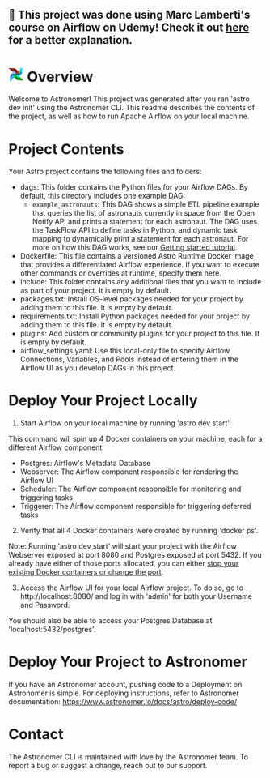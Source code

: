 ## 🚀 This project was done using Marc Lamberti's course on Airflow on Udemy! Check it out [here](https://www.udemy.com/course/the-ultimate-hands-on-course-to-master-apache-airflow/?srsltid=AfmBOor35w2wMByO0RtUBFM02tTwa279AbvrChnyRj-SdMXLcqc-hCA8&couponCode=LETSLEARNNOW) for a better explanation.

<img src="image.png" alt="Description" width="30"> Overview 
========

Welcome to Astronomer! This project was generated after you ran 'astro dev init' using the Astronomer CLI. This readme describes the contents of the project, as well as how to run Apache Airflow on your local machine.

Project Contents
================

Your Astro project contains the following files and folders:

- dags: This folder contains the Python files for your Airflow DAGs. By default, this directory includes one example DAG:
    - `example_astronauts`: This DAG shows a simple ETL pipeline example that queries the list of astronauts currently in space from the Open Notify API and prints a statement for each astronaut. The DAG uses the TaskFlow API to define tasks in Python, and dynamic task mapping to dynamically print a statement for each astronaut. For more on how this DAG works, see our [Getting started tutorial](https://www.astronomer.io/docs/learn/get-started-with-airflow).
- Dockerfile: This file contains a versioned Astro Runtime Docker image that provides a differentiated Airflow experience. If you want to execute other commands or overrides at runtime, specify them here.
- include: This folder contains any additional files that you want to include as part of your project. It is empty by default.
- packages.txt: Install OS-level packages needed for your project by adding them to this file. It is empty by default.
- requirements.txt: Install Python packages needed for your project by adding them to this file. It is empty by default.
- plugins: Add custom or community plugins for your project to this file. It is empty by default.
- airflow_settings.yaml: Use this local-only file to specify Airflow Connections, Variables, and Pools instead of entering them in the Airflow UI as you develop DAGs in this project.

Deploy Your Project Locally
===========================

1. Start Airflow on your local machine by running 'astro dev start'.

This command will spin up 4 Docker containers on your machine, each for a different Airflow component:

- Postgres: Airflow's Metadata Database
- Webserver: The Airflow component responsible for rendering the Airflow UI
- Scheduler: The Airflow component responsible for monitoring and triggering tasks
- Triggerer: The Airflow component responsible for triggering deferred tasks

2. Verify that all 4 Docker containers were created by running 'docker ps'.

Note: Running 'astro dev start' will start your project with the Airflow Webserver exposed at port 8080 and Postgres exposed at port 5432. If you already have either of those ports allocated, you can either [stop your existing Docker containers or change the port](https://www.astronomer.io/docs/astro/cli/troubleshoot-locally#ports-are-not-available-for-my-local-airflow-webserver).

3. Access the Airflow UI for your local Airflow project. To do so, go to http://localhost:8080/ and log in with 'admin' for both your Username and Password.

You should also be able to access your Postgres Database at 'localhost:5432/postgres'.

Deploy Your Project to Astronomer
=================================

If you have an Astronomer account, pushing code to a Deployment on Astronomer is simple. For deploying instructions, refer to Astronomer documentation: https://www.astronomer.io/docs/astro/deploy-code/

Contact
=======

The Astronomer CLI is maintained with love by the Astronomer team. To report a bug or suggest a change, reach out to our support.